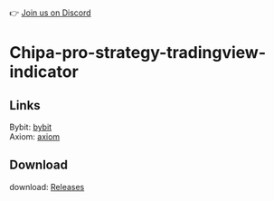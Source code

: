 👉 [Join us on Discord](https://discord.gg/p7YyFqSmAz)
# Chipa-pro-strategy-tradingview-indicator

## Links
Bybit: [bybit](https://partner.bybit.com/b/93204) <br>
Axiom: [axiom](https://axiom.trade/@chipa) <br>

## Download
download: [Releases](https://github.com/ChipaDevTeam/Chipa-pro-strategy-tradingview-indicator/releases/tag/ChipaProStrategy-tradingview_indicator__v1.0.1)
